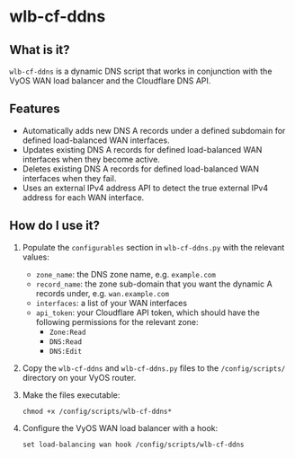 # wlb-cf-ddns

## What is it?

`wlb-cf-ddns` is a dynamic DNS script that works in conjunction with the VyOS WAN load balancer and the Cloudflare DNS API.

## Features

- Automatically adds new DNS A records under a defined subdomain for defined load-balanced WAN interfaces.
- Updates existing DNS A records for defined load-balanced WAN interfaces when they become active.
- Deletes existing DNS A records for defined load-balanced WAN interfaces when they fail.
- Uses an external IPv4 address API to detect the true external IPv4 address for each WAN interface.

## How do I use it?

1. Populate the `configurables` section in `wlb-cf-ddns.py` with the relevant values:

	- `zone_name`: the DNS zone name, e.g. `example.com`
	- `record_name`: the zone sub-domain that you want the dynamic A records under, e.g. `wan.example.com`
	- `interfaces`: a list of your WAN interfaces
	- `api_token`: your Cloudflare API token, which should have the following permissions for the relevant zone:
		- `Zone:Read`
		- `DNS:Read`
		- `DNS:Edit`

2. Copy the `wlb-cf-ddns` and `wlb-cf-ddns.py` files to the `/config/scripts/` directory on your VyOS router.
3. Make the files executable:

	```shell
	chmod +x /config/scripts/wlb-cf-ddns*
	```

4. Configure the VyOS WAN load balancer with a hook:

	```shell
	set load-balancing wan hook /config/scripts/wlb-cf-ddns
	```
